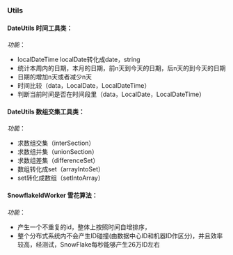 ### Utils
#### DateUtils 时间工具类：
*功能*：
 - localDateTime localDate转化成date，string <br>
 - 统计本周内的日期，本月的日期，前n天到今天的日期，后n天的到今天的日期 <br>
 - 日期的增加n天或者减少n天 <br>
 - 时间比较（data，LocalDate，LocalDateTime）<br>
 -  判断当前时间是否在时间段里（data，LocalDate，LocalDateTime）<br>

#### DateUtils 数组交集工具类：
*功能*：
 - 求数组交集（interSection）
 - 求数组并集（unionSection）
 - 求数组差集（differenceSet）
 - 数组转化成set（arrayIntoSet）
 - set转化成数组（setIntoArray）

#### SnowflakeIdWorker 雪花算法：
*功能*：
 - 产生一个不重复的id，整体上按照时间自增排序，
 - 整个分布式系统内不会产生ID碰撞(由数据中心ID和机器ID作区分)，并且效率较高，经测试，SnowFlake每秒能够产生26万ID左右

